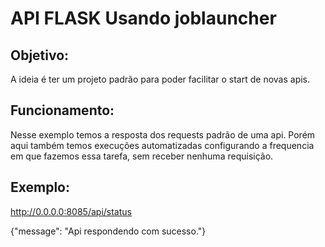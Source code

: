 # API FLASK Usando joblauncher 

## Objetivo:

A ideia é ter um projeto padrão para poder facilitar 
o start de novas apis.

## Funcionamento:

Nesse exemplo temos a resposta dos requests padrão de
uma api. 
Porém aqui também temos execuções automatizadas configurando
a frequencia em que fazemos essa tarefa, sem receber nenhuma 
requisição.


## Exemplo:

http://0.0.0.0:8085/api/status

{"message": "Api respondendo com sucesso."}